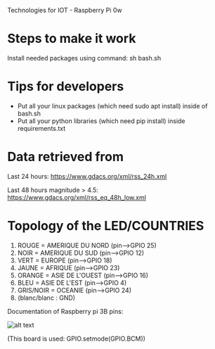 Technologies for IOT - Raspberry Pi 0w


# Steps to make it work

Install needed packages using command:
sh bash.sh

# Tips for developers

- Put all your linux packages (which need sudo apt install) inside of bash.sh
- Put all your python libraries (which need pip install) inside requirements.txt


# Data retrieved from
Last 24 hours: https://www.gdacs.org/xml/rss_24h.xml

Last 48 hours magnitude > 4.5: https://www.gdacs.org/xml/rss_eq_48h_low.xml


# Topology of the LED/COUNTRIES

1. ROUGE = AMERIQUE DU NORD (pin-->GPIO 25)
2. NOIR = AMERIQUE DU SUD (pin-->GPIO 12)
3. VERT = EUROPE (pin-->GPIO 18)
4. JAUNE = AFRIQUE (pin-->GPIO 23)
5. ORANGE = ASIE DE L'OUEST (pin-->GPIO 16)
6. BLEU = ASIE DE L'EST (pin-->GPIO 4)
7. GRIS/NOIR = OCEANIE (pin-->GPIO 24)
8. (blanc/blanc : GND)

Documentation of Raspberry pi 3B pins: 

![alt text](https://i.stack.imgur.com/gaU6t.png)

(This board is used: GPIO.setmode(GPIO.BCM))
